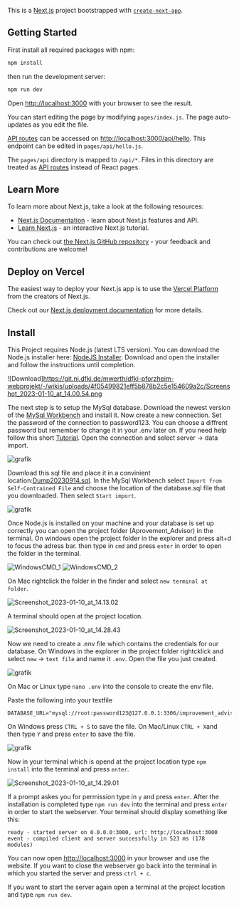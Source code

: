This is a [Next.js](https://nextjs.org/) project bootstrapped with [`create-next-app`](https://github.com/vercel/next.js/tree/canary/packages/create-next-app).

## Getting Started

First install all required packages with npm:
```bash
npm install
```

then run the development server:

```bash
npm run dev
```

Open [http://localhost:3000](http://localhost:3000) with your browser to see the result.

You can start editing the page by modifying `pages/index.js`. The page auto-updates as you edit the file.

[API routes](https://nextjs.org/docs/api-routes/introduction) can be accessed on [http://localhost:3000/api/hello](http://localhost:3000/api/hello). This endpoint can be edited in `pages/api/hello.js`.

The `pages/api` directory is mapped to `/api/*`. Files in this directory are treated as [API routes](https://nextjs.org/docs/api-routes/introduction) instead of React pages.

## Learn More

To learn more about Next.js, take a look at the following resources:

- [Next.js Documentation](https://nextjs.org/docs) - learn about Next.js features and API.
- [Learn Next.js](https://nextjs.org/learn) - an interactive Next.js tutorial.

You can check out [the Next.js GitHub repository](https://github.com/vercel/next.js/) - your feedback and contributions are welcome!

## Deploy on Vercel

The easiest way to deploy your Next.js app is to use the [Vercel Platform](https://vercel.com/new?utm_medium=default-template&filter=next.js&utm_source=create-next-app&utm_campaign=create-next-app-readme) from the creators of Next.js.

Check out our [Next.js deployment documentation](https://nextjs.org/docs/deployment) for more details.


## Install

This Project requires Node.js (latest LTS version). You can download the Node.js installer here: [NodeJS Installer](https://nodejs.org/en/download/). Download and open the installer and follow the instructions until completion.

![Download]https://git.ni.dfki.de/mwerth/dfki-pforzheim-webprojekt/-/wikis/uploads/4f05499821eff5b878b2c5e154609a2c/Screenshot_2023-01-10_at_14.00.54.png

The next step is to setup the MySql database. Download the newest version of the [MySql Workbench](https://dev.mysql.com/downloads/workbench/) and install it. Now create a new connection. Set the password of the connection to password123. You can choose a diffrent password but remember to change it in your .env later on. If you need help follow this short [Tutorial](https://docs.bitnami.com/aws/apps/civicrm/configuration/configure-workbench/). Open the connection and select server -> data import.

![grafik](uploads/fa9e1c43da812dd85af6bede72e773f7/grafik.png)

Download this sql file and place it in a convinient location:[Dump20230914.sql](uploads/0858e87300d0f18a578f69f219c6c356/Dump20230914.sql).
In the MySql Workbench select `Import from Self-Contrained File` and choose the location of the database.sql file that you downloaded. Then select `Start import`.

![grafik](uploads/2a663770607581c91395a42ce4702f85/grafik.png)

Once Node.js is installed on your machine and your database is set up correctly you can open the project folder (Aprovement_Advisor) in the terminal. On windows open the project folder in the explorer and press alt+d to focus the adress bar. then type in `cmd` and press `enter` in order to open the folder in the terminal.

![WindowsCMD_1](uploads/a9b84d1f7bcdee3352fce9f2e2eac31f/WindowsCMD_1.PNG) ![WindowsCMD_2](uploads/7eb3da7c8dfb18967570a7b9058a4324/WindowsCMD_2.PNG)

On Mac rightclick the folder in the finder and select `new terminal at folder`.

![Screenshot_2023-01-10_at_14.13.02](uploads/59908167df01de9cb5c3035262284706/Screenshot_2023-01-10_at_14.13.02.png)

A terminal should open at the project location.

![Screenshot_2023-01-10_at_14.28.43](uploads/13350f8028b4ee78758be10a9810cc73/Screenshot_2023-01-10_at_14.28.43.png)

Now we need to create a .env file which contains the credentials for our database. On Windows in the explorer in the project folder rightcklick and select `new` -> `text file` and name it `.env`. Open the file you just created.

![grafik](uploads/aaa678a92d8162a16126266eb7ba4bc7/grafik.png)

On Mac or Linux type `nano .env` into the console to create the env file.

Paste the following into your textfile

```
DATABASE_URL="mysql://root:password123@127.0.0.1:3306/improvement_advisor"
```

On Windows press `CTRL + S` to save the file.
On Mac/Linux `CTRL + X`and then type `Y` and press `enter` to save the file.

![grafik](uploads/c1d90b742c88ece2a7336690c1f5df11/grafik.png)

Now in your terminal which is opend at the project location type `npm install` into the terminal and press `enter`.

![Screenshot_2023-01-10_at_14.29.01](uploads/dec22540156dbb587e391f258b583d27/Screenshot_2023-01-10_at_14.29.01.png)

If a prompt askes you for permission type in `y` and press `enter`. After the installation is completed type `npm run dev` into the terminal and press `enter` in order to start the webserver. Your terminal should display something like this:

```
ready - started server on 0.0.0.0:3000, url: http://localhost:3000
event - compiled client and server successfully in 523 ms (178 modules)
```

You can now open [http://localhost:3000](http://localhost:3000) in your browser and use the website. If you want to close the webserver go back into the terminal in which you started the server and press `ctrl + c`.

If you want to start the server again open a terminal at the project location and type `npm run dev`.
